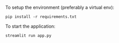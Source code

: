 To setup the environment (preferably a virtual env):

    pip install -r requirements.txt

To start the application:

    streamlit run app.py
